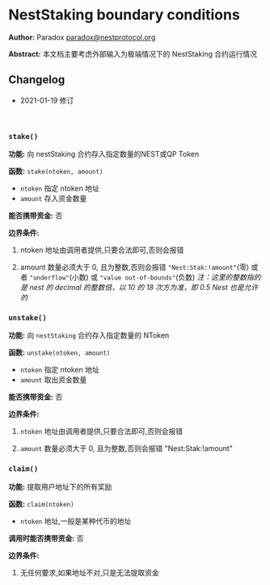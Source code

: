 # NestStaking boundary conditions

**Author:** Paradox  <paradox@nestprotocol.org>

**Abstract:** 本文档主要考虑外部输入为极端情况下的 NestStaking 合约运行情况

## Changelog

- 2021-01-19 修订


&emsp;

### `stake()`

**功能:** 向 nestStaking 合约存入指定数量的NEST或QP Token

**函数:** `stake(ntoken, amount)`
   + `ntoken` 指定 ntoken 地址
   + `amount` 存入资金数量

**能否携带资金:** 否

**边界条件:**

1. ntoken 地址由调用者提供,只要合法即可,否则会报错

2. amount 数量必须大于 0, 且为整数,否则会报错 `"Nest:Stak:!amount"`(零) 或者 `"underflow"`(小数) 或 `"value out-of-bounds"`(负数)
   *注：这里的整数指的是 nest 的 decimal 的整数倍，以 10 的 18 次方为准，即 0.5 Nest 也是允许的*


### `unstake()`

**功能:** 向 `nestStaking` 合约存入指定数量的 NToken

**函数:** `unstake(ntoken, amount)`
   + `ntoken` 指定 ntoken 地址
   + `amount` 取出资金数量

**能否携带资金:** 否

**边界条件:**
1. `ntoken` 地址由调用者提供,只要合法即可,否则会报错

2. `amount` 数量必须大于 0, 且为整数,否则会报错 "Nest:Stak:!amount"


### `claim()` 

**功能:** 提取用户地址下的所有奖励

**函数:** `claim(ntoken)`
   + `ntoken` 地址,一般是某种代币的地址

**调用时能否携带资金:** 否

**边界条件:**

1. 无任何要求,如果地址不对,只是无法提取资金
